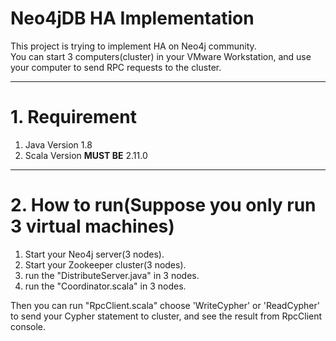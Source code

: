 # Neo4jDB HA Implementation
This project is trying to implement HA on Neo4j community.</br> 
You can start 3 computers(cluster) in your VMware Workstation, and use your computer to send RPC requests to the cluster.
- - -
# 1. Requirement
1. Java Version 1.8
2. Scala Version **MUST BE** 2.11.0
- - -
# 2. How to run(Suppose you only run 3 virtual machines) 
1. Start your Neo4j server(3 nodes).
2. Start your Zookeeper cluster(3 nodes).
3. run the "DistributeServer.java" in 3 nodes.
4. run the "Coordinator.scala" in 3 nodes.

Then you can run "RpcClient.scala" choose 'WriteCypher' or 'ReadCypher' to send your Cypher statement to cluster, and see the result from RpcClient console.
